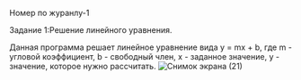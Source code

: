 Номер по журанлу-1

Задание 1:Решение линейного уравнения.

Данная программа решает линейное уравнение вида y = mx + b, где m - угловой коэффициент, b - свободный член, x - заданное значение, y - значение, которое нужно рассчитать.
![Снимок экрана (21)](https://user-images.githubusercontent.com/113889753/230463852-146c396c-38a3-453a-9c65-52cd0db8cb8a.png)
